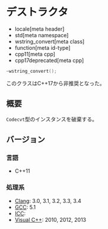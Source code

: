 # デストラクタ
* locale[meta header]
* std[meta namespace]
* wstring_convert[meta class]
* function[meta id-type]
* cpp11[meta cpp]
* cpp17deprecated[meta cpp]

```cpp
~wstring_convert();
```

このクラスはC++17から非推奨となった。

## 概要
`Codecvt`型のインスタンスを破棄する。


## バージョン
### 言語
- C++11

### 処理系
- [Clang](/implementation.md#clang): 3.0, 3.1, 3.2, 3.3, 3.4
- [GCC](/implementation.md#gcc): 5.1
- [ICC](/implementation.md#icc):
- [Visual C++](/implementation.md#visual_cpp): 2010, 2012, 2013


